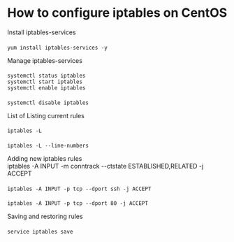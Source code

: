 # How to configure iptables on CentOS
Install iptables-services
####
    yum install iptables-services -y
Manage iptables-services
####
    systemctl status iptables
    systemctl start iptables
    systemctl enable iptables
####
    systemctl disable iptables
    
List of Listing current rules
####
    iptables -L
####
    iptables -L --line-numbers

Adding new iptables rules <br>
iptables -A INPUT -m conntrack --ctstate ESTABLISHED,RELATED -j ACCEPT
####
    iptables -A INPUT -p tcp --dport ssh -j ACCEPT
####
    iptables -A INPUT -p tcp --dport 80 -j ACCEPT

Saving and restoring rules
####
    service iptables save

